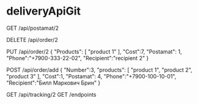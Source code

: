 # deliveryApiGit
 
GET
/api/postamat/2

DELETE
/api/order/2

PUT
/api/order/2
{
"Products": [
        "product 1"
    ],
"Cost":7,
"Postamat": 1,
"Phone":"+7900-333-22-02",
"Recipient":"recipient 2"
}

POST
/api/order/add
{
"Number":3,
"products": [
        "product 1",
        "product 2",
        "product 3"
    ],
"Cost":1,
"Postamat": 4,
"Phone":"+7900-100-10-01",
"Recipient":"Билл Маркович Брин"
}

GET
/api/tracking/2
GET
/endpoints
